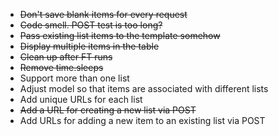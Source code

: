 * ~~Don't save blank items for every request~~
* ~~Code smell. POST test is too long?~~
* ~~Pass existing list items to the template somehow~~
* ~~Display multiple items in the table~~
* ~~Clean up after FT runs~~
* ~~Remove time.sleeps~~
* Support more than one list
* Adjust model so that items are associated with different lists
* Add unique URLs for each list
* ~~Add a URL for creating a new list via POST~~
* Add URLs for adding a new item to an existing list via POST


